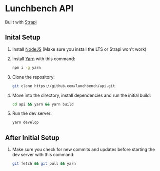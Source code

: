 # Lunchbench API

Built with [Strapi](https://strapi.io)

## Inital Setup

1. Install [NodeJS](https://nodejs.org/en/download/) (Make sure you install the LTS or Strapi won't work)

2. Install [Yarn](https://yarnpkg.com) with this command:
    ```bash
    npm i -g yarn
    ```
3. Clone the repository:
    ```bash
    git clone https://github.com/lunchbench/api.git
    ```
4. Move into the directory, install dependencies and run the initial build:
    ```bash
    cd api && yarn && yarn build
    ```
5. Run the dev server:
    ```bash
    yarn develop
    ```

## After Initial Setup

1. Make sure you check for new commits and updates before starting the dev server with this command:
    ```bash
    git fetch && git pull && yarn
    ```